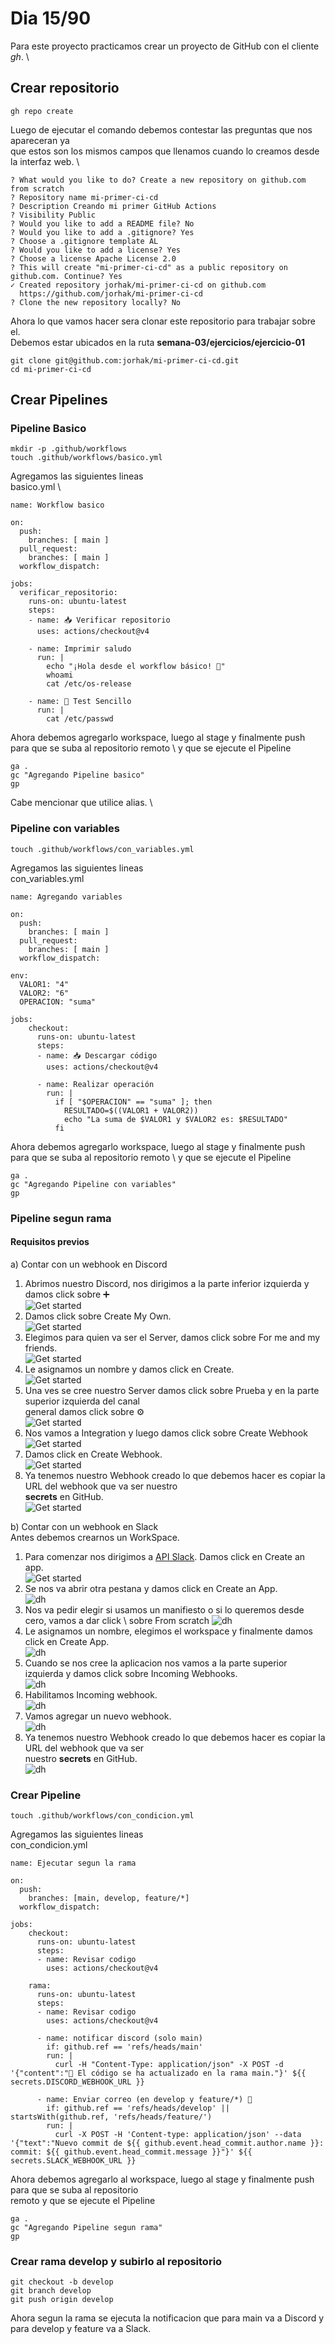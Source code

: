 # Dia 15/90
Para este proyecto practicamos crear un proyecto de GitHub con el cliente _gh_. \

## Crear repositorio
```
gh repo create
```
Luego de ejecutar el comando debemos contestar las preguntas que nos apareceran ya \
que estos son los mismos campos que llenamos cuando lo creamos desde la interfaz web. \

```
? What would you like to do? Create a new repository on github.com from scratch
? Repository name mi-primer-ci-cd
? Description Creando mi primer GitHub Actions
? Visibility Public
? Would you like to add a README file? No
? Would you like to add a .gitignore? Yes
? Choose a .gitignore template AL
? Would you like to add a license? Yes
? Choose a license Apache License 2.0
? This will create "mi-primer-ci-cd" as a public repository on github.com. Continue? Yes
✓ Created repository jorhak/mi-primer-ci-cd on github.com
  https://github.com/jorhak/mi-primer-ci-cd
? Clone the new repository locally? No
```

Ahora lo que vamos hacer sera clonar este repositorio para trabajar sobre el. \
Debemos estar ubicados en la ruta **semana-03/ejercicios/ejercicio-01**
```
git clone git@github.com:jorhak/mi-primer-ci-cd.git
cd mi-primer-ci-cd
```

## Crear Pipelines
### Pipeline Basico
```
mkdir -p .github/workflows
touch .github/workflows/basico.yml
```

Agregamos las siguientes lineas \
basico.yml \
```
name: Workflow basico

on:
  push:
    branches: [ main ]
  pull_request:
    branches: [ main ]
  workflow_dispatch:

jobs:
  verificar_repositorio:
    runs-on: ubuntu-latest
    steps:
    - name: 📥 Verificar repositorio
      uses: actions/checkout@v4
    
    - name: Imprimir saludo
      run: |
        echo "¡Hola desde el workflow básico! 🚀"
        whoami
        cat /etc/os-release

    - name: 🧪 Test Sencillo
      run: |
        cat /etc/passwd
```

Ahora debemos agregarlo workspace, luego al stage y finalmente push para que se suba al repositorio remoto \ 
y que se ejecute el Pipeline
```
ga .
gc "Agregando Pipeline basico"
gp
```

Cabe mencionar que utilice alias. \

### Pipeline con variables
```
touch .github/workflows/con_variables.yml
```

Agregamos las siguientes lineas \
con_variables.yml
```
name: Agregando variables

on: 
  push:
    branches: [ main ]
  pull_request:
    branches: [ main ]
  workflow_dispatch:

env:
  VALOR1: "4"
  VALOR2: "6"
  OPERACION: "suma"

jobs:
    checkout:
      runs-on: ubuntu-latest
      steps:
      - name: 📥 Descargar código
        uses: actions/checkout@v4
     
      - name: Realizar operación
        run: |
          if [ "$OPERACION" == "suma" ]; then
            RESULTADO=$((VALOR1 + VALOR2))
            echo "La suma de $VALOR1 y $VALOR2 es: $RESULTADO"
          fi
```

Ahora debemos agregarlo workspace, luego al stage y finalmente push para que se suba al repositorio remoto \ 
y que se ejecute el Pipeline

```
ga .
gc "Agregando Pipeline con variables"
gp
```

### Pipeline segun rama

#### Requisitos previos
a) Contar con un webhook en Discord
   1. Abrimos nuestro Discord, nos dirigimos a la parte inferior izquierda y damos click sobre ➕ \
   ![Get started](./dia15/webhookDiscord.png)
   2. Damos click sobre Create My Own. \
   ![Get started](./dia15/webhookDiscord1.png)
   3. Elegimos para quien va ser el Server, damos click sobre For me and my friends. \
   ![Get started](./dia15/webhookDiscord2.png)
   4. Le asignamos un nombre y damos click en Create. \
   ![Get started](./dia15/webhookDiscord3.png)
   5. Una ves se cree nuestro Server damos click sobre Prueba y en la parte superior izquierda del canal \
   general damos click sobre ⚙️ \
   ![Get started](./dia15/webhookDiscord4.png)
   6. Nos vamos a Integration y luego damos click sobre Create Webhook \
   ![Get started](./dia15/webhookDiscord5.png)
   7. Damos click en Create Webhook. \
   ![Get started](./dia15/webhookDiscord6.png)
   8. Ya tenemos nuestro Webhook creado lo que debemos hacer es copiar la URL del webhook que va ser nuestro \
   **secrets** en GitHub. \
   ![Get started](./dia15/webhookDiscord7.png)

b) Contar con un webhook en Slack \
   Antes debemos crearnos un WorkSpace.
   1. Para comenzar nos dirigimos a [API Slack](https://docs.slack.dev/messaging/sending-messages-using-incoming-webhooks/). Damos click en Create an app. \
   ![Get started](./dia15/webhookSlack.png)
   2. Se nos va abrir otra pestana y damos click en Create an App. \
   ![dh](./dia15/webhookSlack1.png)
   3. Nos va pedir elegir si usamos un manifiesto o si lo queremos desde cero, vamos a dar click \ 
   sobre From scratch
   ![dh](./dia15/webhookSlack2.png)
   4. Le asignamos un nombre, elegimos el workspace y finalmente damos click en Create App. \
   ![dh](./dia15/webhookSlack3.png)
   5. Cuando se nos cree la aplicacion nos vamos a la parte superior izquierda y damos click sobre Incoming Webhooks. \
   ![dh](./dia15/webhookSlack4.png)
   6. Habilitamos Incoming webhook. \
   ![dh](./dia15/webhookSlack5.png)
   7. Vamos agregar un nuevo webhook. \
   ![dh](./dia15/webhookSlack6.png)
   8. Ya tenemos nuestro Webhook creado lo que debemos hacer es copiar la URL del webhook que va ser \
   nuestro **secrets** en GitHub. \
   ![dh](./dia15/webhookSlack8.png)


### Crear Pipeline
```
touch .github/workflows/con_condicion.yml
```

Agregamos las siguientes lineas \
con_condicion.yml
```
name: Ejecutar segun la rama

on:
  push:
    branches: [main, develop, feature/*]
  workflow_dispatch:

jobs:
    checkout:
      runs-on: ubuntu-latest
      steps:
      - name: Revisar codigo
        uses: actions/checkout@v4

    rama:
      runs-on: ubuntu-latest
      steps:
      - name: Revisar codigo
        uses: actions/checkout@v4
        
      - name: notificar discord (solo main)
        if: github.ref == 'refs/heads/main'
        run: |
          curl -H "Content-Type: application/json" -X POST -d '{"content":"🚀 El código se ha actualizado en la rama main."}' ${{ secrets.DISCORD_WEBHOOK_URL }}

      - name: Enviar correo (en develop y feature/*) 📧
        if: github.ref == 'refs/heads/develop' || startsWith(github.ref, 'refs/heads/feature/')
        run: |
          curl -X POST -H 'Content-type: application/json' --data '{"text":"Nuevo commit de ${{ github.event.head_commit.author.name }}: commit: ${{ github.event.head_commit.message }}"}' ${{ secrets.SLACK_WEBHOOK_URL }}
```

Ahora debemos agregarlo al workspace, luego al stage y finalmente push para que se suba al repositorio \
remoto y que se ejecute el Pipeline

```
ga .
gc "Agregando Pipeline segun rama"
gp
```

### Crear rama develop y subirlo al repositorio
```
git checkout -b develop
git branch develop
git push origin develop
```

Ahora segun la rama se ejecuta la notificacion que para main va a Discord y para develop y feature va a Slack.


